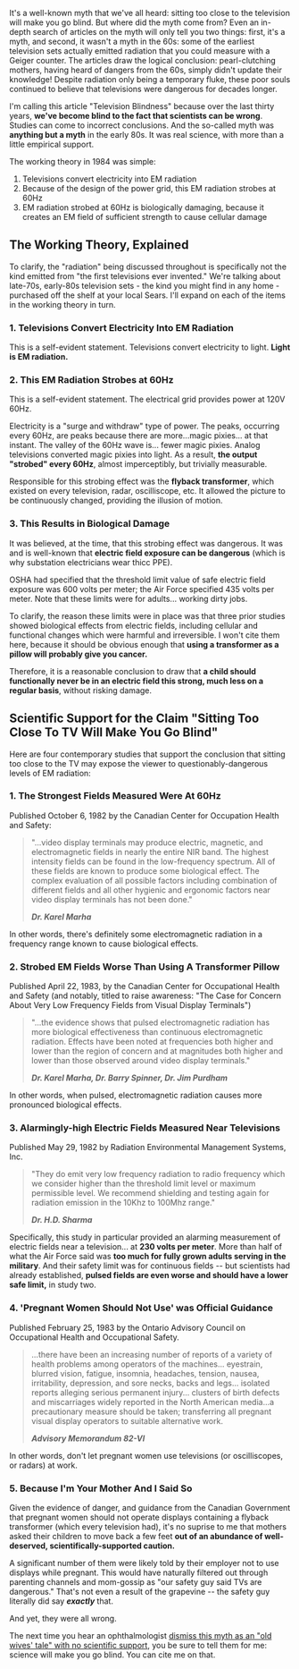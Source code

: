 It's a well-known myth that we've all heard: sitting too close to the television will make you go blind. But where did the myth come from? Even an in-depth search of articles on the myth will only tell you two things: first, it's a myth, and second, it wasn't a myth in the 60s: some of the earliest television sets actually emitted radiation that you could measure with a Geiger counter. The articles draw the logical conclusion: pearl-clutching mothers, having heard of dangers from the 60s, simply didn't update their knowledge! Despite radiation only being a temporary fluke, these poor souls continued to believe that televisions were dangerous for decades longer.

I'm calling this article "Television Blindness" because over the last thirty years, **we've become blind to the fact that scientists can be wrong**. Studies can come to incorrect conclusions. And the so-called myth was **anything but a myth** in the early 80s. It was real science, with more than a little empirical support.

The working theory in 1984 was simple:

1. Televisions convert electricity into EM radiation
1. Because of the design of the power grid, this EM radiation strobes at 60Hz
1. EM radiation strobed at 60Hz is biologically damaging, because it creates an EM field of sufficient strength to cause cellular damage 

## The Working Theory, Explained

To clarify, the "radiation" being discussed throughout is specifically not the kind emitted from "the first televisions ever invented." We're talking about late-70s, early-80s television sets - the kind you might find in any home - purchased off the shelf at your local Sears. I'll expand on each of the items in the working theory in turn.

### 1. Televisions Convert Electricity Into EM Radiation

This is a self-evident statement. Televisions convert electricity to light. **Light is EM radiation.** 

### 2. This EM Radiation Strobes at 60Hz

This is a self-evident statement. The electrical grid provides power at 120V 60Hz. 

Electricity is a "surge and withdraw" type of power. The peaks, occurring every 60Hz, are peaks because there are more...magic pixies... at that instant. The valley of the 60Hz wave is... fewer magic pixies. Analog televisions converted magic pixies into light. As a result, **the output "strobed" every 60Hz**, almost imperceptibly, but trivially measurable. 

Responsible for this strobing effect was the **flyback transformer**, which existed on every television, radar, oscilliscope, etc. It allowed the picture to be continuously changed, providing the illusion of motion.

### 3. This Results in Biological Damage

It was believed, at the time, that this strobing effect was dangerous. It was and is well-known that **electric field exposure can be dangerous** (which is why substation electricians wear thicc PPE). 

OSHA had specified that the threshold limit value of safe electric field exposure was 600 volts per meter; the Air Force specified 435 volts per meter. Note that these limits were for adults... working dirty jobs. 

To clarify, the reason these limits were in place was that three prior studies showed biological effects from electric fields, including cellular and functional changes which were harmful and irreversible. I won't cite them here, because it should be obvious enough that **using a transformer as a pillow will probably give you cancer.**

Therefore, it is a reasonable conclusion to draw that **a child should functionally never be in an electric field this strong, much less on a regular basis**, without risking damage. 

## Scientific Support for the Claim "Sitting Too Close To TV Will Make You Go Blind"

Here are four contemporary studies that support the conclusion that sitting too close to the TV may expose the viewer to questionably-dangerous levels of EM radiation:

### 1. The Strongest Fields Measured Were At 60Hz

Published October 6, 1982 by the Canadian Center for Occupation Health and Safety:

>"...video display terminals may produce electric, magnetic, and electromagnetic fields in nearly the entire NIR band. The highest intensity fields can be found in the low-frequency spectrum. All of these fields are known to produce some biological effect. The complex evaluation of all possible factors including combination of different fields and all other hygienic and ergonomic factors near video display terminals has not been done."
>
> ***Dr. Karel Marha***

In other words, there's definitely some electromagnetic radiation in a frequency range known to cause biological effects.

### 2. Strobed EM Fields Worse Than Using A Transformer Pillow

Published April 22, 1983, by the Canadian Center for Occupational Health and Safety (and notably, titled to raise awareness: "The Case for Concern About Very Low Frequency Fields from Visual Display Terminals")

>"...the evidence shows that pulsed electromagnetic radiation has more biological effectiveness than continuous electromagnetic radiation. Effects have been noted at frequencies both higher and lower than the region of concern and at magnitudes both higher and lower than those observed around video display terminals."
>
> ***Dr. Karel Marha, Dr. Barry Spinner, Dr. Jim Purdham***

In other words, when pulsed, electromagnetic radiation causes more pronounced biological effects.

### 3. Alarmingly-high Electric Fields Measured Near Televisions

Published May 29, 1982 by Radiation Environmental Management Systems, Inc. 

>"They do emit very low frequency radiation to radio frequency which we consider higher than the threshold limit level or maximum permissible level. We recommend shielding and testing again for radiation emission in the 10Khz to 100Mhz range."
>
> ***Dr. H.D. Sharma***

Specifically, this study in particular provided an alarming measurement of electric fields near a television... at **230 volts per meter**. More than half of what the Air Force said was **too much for fully grown adults serving in the military**. And their safety limit was for continuous fields -- but scientists had already established, **pulsed fields are even worse and should have a lower safe limit,** in study two.

### 4. 'Pregnant Women Should Not Use' was Official Guidance

Published February 25, 1983 by the Ontario Advisory Council on Occupational Health and Occupational Safety.

> ...there have been an increasing number of reports of a variety of health problems among operators of the machines... eyestrain, blurred vision, fatigue, insomnia, headaches, tension, nausea, irritability, depression, and sore necks, backs and legs... isolated reports alleging serious permanent injury... clusters of birth defects and miscarriages widely reported in the North American media...a precautionary measure should be taken; transferring all pregnant visual display operators to suitable alternative work.
>
> ***Advisory Memorandum 82-VI***

In other words, don't let pregnant women use televisions (or oscilliscopes, or radars) at work.

### 5. Because I'm Your Mother And I Said So

Given the evidence of danger, and guidance from the Canadian Government that pregnant women should not operate displays containing a flyback transformer (which every television had), it's no suprise to me that mothers asked their children to move back a few feet **out of an abundance of well-deserved, scientifically-supported caution.** 

A significant number of them were likely told by their employer not to use displays while pregnant. This would have naturally filtered out through parenting channels and mom-gossip as "our safety guy said TVs are dangerous." That's not even a result of the grapevine -- the safety guy literally did say ***exactly*** that.

And yet, they were all wrong.

The next time you hear an ophthalmologist [dismiss this myth as an "old wives' tale" with no scientific support](https://www.verifythis.com/article/news/verify/health-verify/sitting-too-close-to-the-tv-does-not-cause-eye-damage-tv-blindness-myth-fact-check/536-9e4d028b-e6d0-46af-b42f-c2f2081d5e7e), you be sure to tell them for me: science will make you go blind. You can cite me on that.

